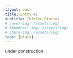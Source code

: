 ```yaml
---
layout: post
title: Entry #1
subtitle: InfoSec Diaries
# cover-img: /assets/img/
# thumbnail-img: /assets/img/
# share-img: /assets/img/
tags: [diary]
---
```


under construction
